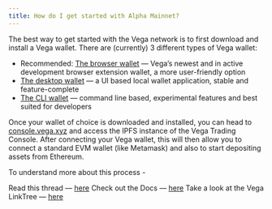 ```yaml
---
title: How do I get started with Alpha Mainnet?
---
```


The best way to get started with the Vega network is to first download and install a Vega wallet. There are (currently) 3 different types of Vega wallet:

- Recommended: <a href="https://chrome.google.com/webstore/detail/vega-wallet-mainnet/codfcglpplgmmlokgilfkpcjnmkbfiel" target="_blank">The browser wallet</a> — Vega’s newest and in active development browser extension wallet, a more user-friendly option
- <a href="https://github.com/vegaprotocol/vegawallet-desktop" target="_blank">The desktop wallet</a> — a UI based local wallet application, stable and feature-complete
- <a href="https://docs.vega.xyz/mainnet/tools/vega-wallet/cli-wallet/latest/create-wallet" target="_blank">The CLI wallet</a> — command line based, experimental features and best suited for developers

Once your wallet of choice is downloaded and installed, you can head to <a href="http://console.vega.xyz/" target="_blank">console.vega.xyz</a> and access the IPFS instance of the Vega Trading Console. After connecting your Vega wallet, this will then allow you to connect a standard EVM wallet (like Metamask) and also to start depositing assets from Ethereum.

To understand more about this process -

Read this thread — <a href="https://twitter.com/vegaprotocol/status/1666489256683126784"  target="_blank">here</a>
Check out the Docs — <a href="https://docs.vega.xyz/mainnet/concepts/new-to-vega#how-can-i-use-vega"  target="_blank">here</a>
Take a look at the Vega LinkTree — <a href="https://linktr.ee/vegaprotocol" target="_blank">here</a>
